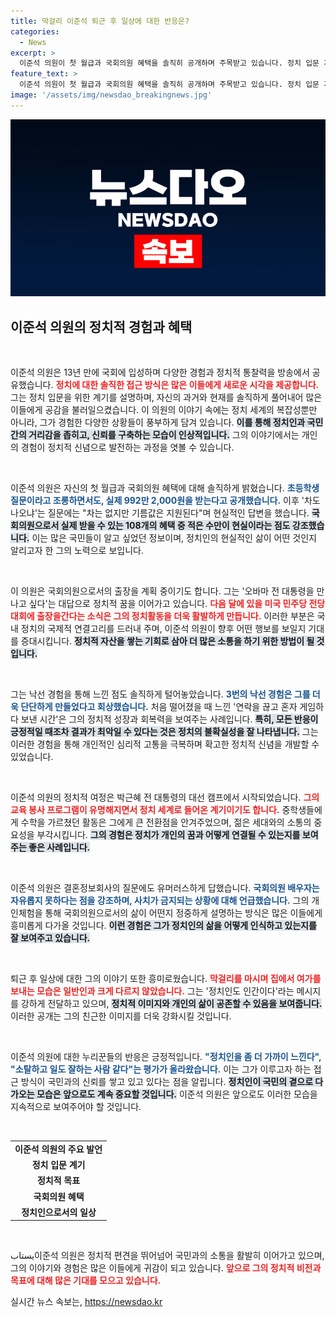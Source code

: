```yaml
---
title: 막걸리 이준석 퇴근 후 일상에 대한 반응은?
categories:
  - News
excerpt: >
  이준석 의원이 첫 월급과 국회의원 혜택을 솔직히 공개하며 주목받고 있습니다. 정치 입문 계기는 교육 봉사라는 의외의 이야기와 함께 그에 대한 호감도 급상승 중!
feature_text: >
  이준석 의원이 첫 월급과 국회의원 혜택을 솔직히 공개하며 주목받고 있습니다. 정치 입문 계기는 교육 봉사라는 의외의 이야기와 함께 그에 대한 호감도 급상승 중!
image: '/assets/img/newsdao_breakingnews.jpg'
---
```


<p><img src="/assets/img/newsdao_breakingnews.jpg" alt="pcversion 속보" /></p>

<h2 data-ke-size="size26">이준석 의원의 정치적 경험과 혜택</h2>

<p data-ke-size="size16">&nbsp;</p>

<p>이준석 의원은 13년 만에 국회에 입성하며 다양한 경험과 정치적 통찰력을 방송에서 공유했습니다. <b><span style="color: #ee2323;">정치에 대한 솔직한 접근 방식은 많은 이들에게 새로운 시각을 제공합니다.</span></b> 그는 정치 입문을 위한 계기를 설명하며, 자신의 과거와 현재를 솔직하게 풀어내어 많은 이들에게 공감을 불러일으켰습니다. 이 의원의 이야기 속에는 정치 세계의 복잡성뿐만 아니라, 그가 경험한 다양한 상황들이 풍부하게 담겨 있습니다. <b><span style="background-color: #21538527;">이를 통해 정치인과 국민 간의 거리감을 좁히고, 신뢰를 구축하는 모습이 인상적입니다.</span></b> 그의 이야기에서는 개인의 경험이 정치적 신념으로 발전하는 과정을 엿볼 수 있습니다. </p>

<p data-ke-size="size16">&nbsp;</p>

<p>이준석 의원은 자신의 첫 월급과 국회의원 혜택에 대해 솔직하게 밝혔습니다. <b><span style="color: #1a5490;">초등학생 질문이라고 조롱하면서도, 실제 992만 2,000원을 받는다고 공개했습니다.</span></b> 이후 '차도 나오냐'는 질문에는 "차는 없지만 기름값은 지원된다"며 현실적인 답변을 했습니다. <b><span style="background-color: #21538527;">국회의원으로서 실제 받을 수 있는 108개의 혜택 중 적은 수만이 현실이라는 점도 강조했습니다.</span></b> 이는 많은 국민들이 알고 싶었던 정보이며, 정치인의 현실적인 삶이 어떤 것인지 알리고자 한 그의 노력으로 보입니다.</p>

<p data-ke-size="size16">&nbsp;</p>

<p>이 의원은 국회의원으로서의 출장을 계획 중이기도 합니다. 그는 '오바마 전 대통령을 만나고 싶다'는 대답으로 정치적 꿈을 이어가고 있습니다. <b><span style="color: #ee2323;">다음 달에 있을 미국 민주당 전당대회에 출장을간다는 소식은 그의 정치활동을 더욱 활발하게 만듭니다.</span></b> 이러한 부분은 국내 정치의 국제적 연결고리를 드러내 주며, 이준석 의원이 향후 어떤 행보를 보일지 기대를 증대시킵니다. <b><span style="background-color: #21538527;">정치적 자산을 쌓는 기회로 삼아 더 많은 소통을 하기 위한 방법이 될 것입니다.</span></b></p>

<p data-ke-size="size16">&nbsp;</p>

<p>그는 낙선 경험을 통해 느낀 점도 솔직하게 털어놓았습니다. <b><span style="color: #1a5490;">3번의 낙선 경험은 그를 더욱 단단하게 만들었다고 회상했습니다.</span></b> 처음 떨어졌을 때 느낀 '연락을 끊고 혼자 게임하다 보낸 시간'은 그의 정치적 성장과 회복력을 보여주는 사례입니다. <b><span style="background-color: #21538527;">특히, 모든 반응이 긍정적일 때조차 결과가 최악일 수 있다는 것은 정치의 불확실성을 잘 나타냅니다.</span></b> 그는 이러한 경험을 통해 개인적인 심리적 고통을 극복하며 확고한 정치적 신념을 개발할 수 있었습니다.</p>

<p data-ke-size="size16">&nbsp;</p>

<p>이준석 의원의 정치적 여정은 박근혜 전 대통령의 대선 캠프에서 시작되었습니다. <b><span style="color: #ee2323;">그의 교육 봉사 프로그램이 유명해지면서 정치 세계로 들어온 계기이기도 합니다.</span></b> 중학생들에게 수학을 가르쳤던 활동은 그에게 큰 전환점을 안겨주었으며, 젊은 세대와의 소통의 중요성을 부각시킵니다. <b><span style="background-color: #21538527;">그의 경험은 정치가 개인의 꿈과 어떻게 연결될 수 있는지를 보여주는 좋은 사례입니다.</span></b></p>

<p data-ke-size="size16">&nbsp;</p>

<p>이준석 의원은 결혼정보회사의 질문에도 유머러스하게 답했습니다. <b><span style="color: #1a5490;">국회의원 배우자는 자유롭지 못하다는 점을 강조하며, 사치가 금지되는 상황에 대해 언급했습니다.</span></b> 그의 개인체험을 통해 국회의원으로서의 삶이 어떤지 정중하게 설명하는 방식은 많은 이들에게 흥미롭게 다가올 것입니다. <b><span style="background-color: #21538527;">이런 경험은 그가 정치인의 삶을 어떻게 인식하고 있는지를 잘 보여주고 있습니다.</span></b></p>

<p data-ke-size="size16">&nbsp;</p>

<p>퇴근 후 일상에 대한 그의 이야기 또한 흥미로웠습니다. <b><span style="color: #ee2323;">막걸리를 마시며 집에서 여가를 보내는 모습은 일반인과 크게 다르지 않았습니다.</span></b> 그는 '정치인도 인간이다'라는 메시지를 강하게 전달하고 있으며, <b><span style="background-color: #21538527;">정치적 이미지와 개인의 삶이 공존할 수 있음을 보여줍니다.</span></b> 이러한 공개는 그의 친근한 이미지를 더욱 강화시킬 것입니다. </p>

<p data-ke-size="size16">&nbsp;</p>

<p>이준석 의원에 대한 누리꾼들의 반응은 긍정적입니다. <b><span style="color: #1a5490;">"정치인을 좀 더 가까이 느낀다", "소탈하고 일도 잘하는 사람 같다"는 평가가 올라왔습니다.</span></b> 이는 그가 이루고자 하는 접근 방식이 국민과의 신뢰를 쌓고 있고 있다는 점을 알립니다. <b><span style="background-color: #21538527;">정치인이 국민의 곁으로 다가오는 모습은 앞으로도 계속 중요할 것입니다.</span></b> 이준석 의원은 앞으로도 이러한 모습을 지속적으로 보여주어야 할 것입니다. </p>

<p data-ke-size="size16">&nbsp;</p>

<table style="width: 100%; border-collapse: collapse;">
    <tr>
        <td style="text-align: center; height: 17px;"><b>이준석 의원의 주요 발언</b></td>
    </tr>
    <tr>
        <td style="text-align: center; height: 17px;"><b>정치 입문 계기</b></td>
    </tr>
    <tr>
        <td style="text-align: center; height: 17px;"><b>정치적 목표</b></td>
    </tr>
    <tr>
        <td style="text-align: center; height: 17px;"><b>국회의원 혜택</b></td>
    </tr>
    <tr>
        <td style="text-align: center; height: 17px;"><b>정치인으로서의 일상</b></td>
    </tr>
</table>

<p data-ke-size="size16">&nbsp;</p>

<p>یستاب이준석 의원은 정치적 편견을 뛰어넘어 국민과의 소통을 활발히 이어가고 있으며, 그의 이야기와 경험은 많은 이들에게 귀감이 되고 있습니다. <b><span style="color: #ee2323;">앞으로 그의 정치적 비전과 목표에 대해 많은 기대를 모으고 있습니다.</span></b></p>
실시간 뉴스 속보는, <a href="https://newsdao.kr" rel="dofollow">https://newsdao.kr</a>


